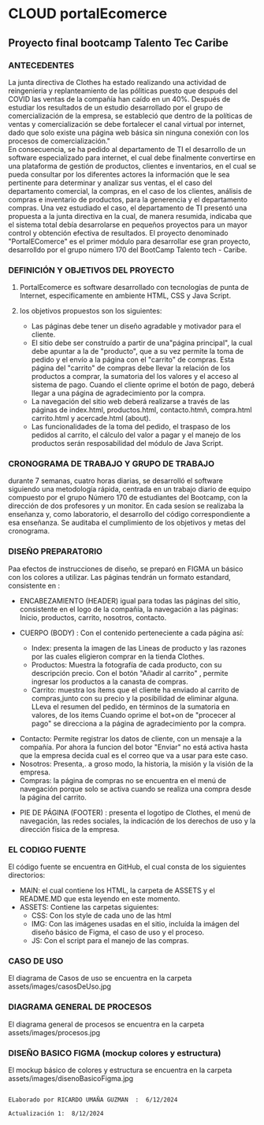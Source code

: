 #  CLOUD portalEcomerce 
## Proyecto final bootcamp  Talento Tec Caribe

### ANTECEDENTES		

La junta directiva de Clothes ha estado realizando una actividad de reingenieria y replanteamiento de las póliticas  puesto que después del COVID las ventas de la compañía han caído en un 40%. 
Después de estudiar los resultados de un estudio desarrollado por el grupo de comercialización de la empresa, se estableció que dentro de la políticas de ventas y comercialización se debe  fortalecer el canal virtual por internet, dado que solo existe una página web básica sin ninguna conexión con los procesos de comercialización."							
En consecuencia, se ha pedido al departamento de TI el desarrollo de un software especializado para internet, el cual debe finalmente convertirse en una plataforma de gestión de productos, clientes e inventarios, en el cual se pueda consultar por los diferentes actores la información que le sea pertinente para determinar y analizar sus ventas, el el caso del departamento comercial, la compras, en el caso de los clientes, análisis de compras e inventario de productos, para la generencia y el departamento compras.
Una vez estudiado el caso, el departamento de TI presentó una propuesta a la junta directiva en la cual, de manera resumida, indicaba que el sistema total  debía desarrolarse  en pequeños proyectos para un mayor control y obtención efectiva de resultados. 
El proyecto denominado "PortalEComerce" es el primer módulo para desarrollar ese gran proyecto, desarrolldo por el grupo número 170 del BootCamp Talento tech - Caribe.

### DEFINICIÓN Y OBJETIVOS  DEL PROYECTO

1. PortalEcomerce es software desarrollado con tecnologías de punta de Internet, especificamente en ambiente HTML, CSS y Java Script.
   
2. los objetivos propuestos son los siguientes:
    - Las páginas debe tener un diseño agradable y motivador para el cliente. 
    - El sitio debe ser construído a partir de  una"página principal", la cual debe apuntar a la de "producto", que a su vez permite la toma de pedido y el envío a la página con el "carrito" de compras. Esta página del "carrito" de compras debe llevar la           relación de los productos a comprar, la sumatoria del los valores y el acceso al sistema de pago. Cuando el cliente oprime el botón de pago, deberá llegar a una página de agradecimiento por la compra.
    - La navegación del sitio web deberá realizarse a través de las páginas de index.html, productos.html, contacto.htmñ, compra.html carrito.html y acercade.html (about).
    - Las funcionalidades de la toma del pedido, el traspaso de los pedidos al carrito, el cálculo del valor a pagar y el manejo de los productos serán resposabilidad del módulo de Java Script.
  
### CRONOGRAMA DE TRABAJO Y GRUPO DE TRABAJO

durante 7 semanas, cuatro horas diarias, se  desarrolló el software siguiendo una metodología rápida, centrada en un trabajo diario de equipo  compuesto por el grupo  Número 170 de estudiantes del Bootcamp,  con la dirección de dos profesores y un monitor.
En cada sesíon se realizaba la enseñanza y, como laboratorio, el desarrollo del código correspondiente a esa enseñanza. Se auditaba el cumplimiento de los objetivos y metas del cronograma.

### DISEÑO PREPARATORIO

Paa efectos de instrucciones de diseño, se preparó en FIGMA un básico con los colores a utilizar. Las páginas tendrán un formato estandard, consistente en :

- ENCABEZAMIENTO (HEADER) igual para todas las páginas del sitio, consistente en el logo de la compañía, la navegación a las páginas: Inicio, productos,    carrito, nosotros, contacto.

- CUERPO (BODY) : Con el contenido perteneciente a cada página así:
  * Index: presenta la imagen de las Lineas de producto y las razones por las cuales eligieron comprar en la tienda Clothes.
  * Productos: Muestra la fotografía de cada producto, con su descripción precio. Con el botón "Añadir al carrito" , permite ingresar los productos a la      canasta de compras.
  * Carrito: muestra los ítems que el cliente ha enviado al carrito de compras,junto con su precio y la posibilidad de eliminar alguna. LLeva el resumen      del pedido, en términos de la sumatoria en valores, de los items
    Cuando oprime el bot+on de "procecer al pago" se direcciona a la página de agradecimiento por la compra.
 *  Contacto: Permite registrar los datos de cliente, con un mensaje a la compañía. Por ahora la funcion del botor "Enviar" no está activa hasta que la       empresa decida cual es el correo que va a usar para este caso.
 *  Nosotros: Presenta,. a groso modo, la historia, la misión y la visión de la empresa.
 *  Compras: la página de compras no se encuentra en el menú de navegación porque solo se activa cuando se realiza una compra desde la página del carrito.

- PIE DE PÁGINA (FOOTER) : presenta el logotipo de  Clothes, el menú de navegación, las redes sociales, la indicación de los derechos de uso y la       dirección física de la empresa. 

### EL CODIGO FUENTE

El código fuente se encuentra en GitHub, el cual consta de los siguientes directorios:

- MAIN: el cual contiene los HTML, la carpeta de ASSETS y el README.MD que esta leyendo en este momento.
- ASSETS: Contiene las carpetas siguientes:
  * CSS: Con los style de cada uno de las html
  * IMG: Con las imágenes usadas en el sitio, incluída la imágen del diseño básico  de Figma, el caso de uso y el proceso.
  * JS: Con el script para el manejo de las compras.

### CASO DE USO
   El diagrama de Casos de uso se encuentra en la carpeta assets/images/casosDeUso.jpg

### DIAGRAMA GENERAL DE PROCESOS
   El diagrama general de procesos se encuentra en la carpeta assets/images/procesos.jpg

### DISEÑO BASICO  FIGMA (mockup colores y estructura)
   El mockup básico de colores y estructura se encuentra en la carpeta assets/images/disenoBasicoFigma.jpg




                                                                                                                     ELaborado por RICARDO UMAÑA GUZMAN  :  6/12/2024
                                                                                                                                          Actualización 1:  8/12/2024
                                                                                                                                          
